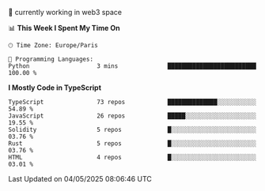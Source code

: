 🔭 currently working in web3 space

<!--START_SECTION:waka-->
📊 **This Week I Spent My Time On** 

```text
🕑︎ Time Zone: Europe/Paris

💬 Programming Languages: 
Python                   3 mins              █████████████████████████   100.00 % 
```

**I Mostly Code in TypeScript** 

```text
TypeScript               73 repos            ██████████████░░░░░░░░░░░   54.89 % 
JavaScript               26 repos            █████░░░░░░░░░░░░░░░░░░░░   19.55 % 
Solidity                 5 repos             █░░░░░░░░░░░░░░░░░░░░░░░░   03.76 % 
Rust                     5 repos             █░░░░░░░░░░░░░░░░░░░░░░░░   03.76 % 
HTML                     4 repos             █░░░░░░░░░░░░░░░░░░░░░░░░   03.01 % 
```




 Last Updated on 04/05/2025 08:06:46 UTC
<!--END_SECTION:waka-->
